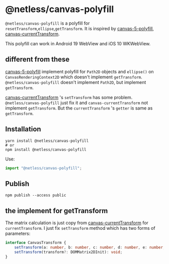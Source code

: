 # @netless/canvas-polyfill

`@netless/canvas-polyfill` is a polyfill for `resetTransform`,`ellipse`,`getTransform`. It is inspired by [canvas-5-polyfill](https://github.com/google/canvas-5-polyfill), [canvas-currentTransform](https://github.com/goessner/canvas-currentTransform/blob/master/currentTransform.js).

This polyfill can work in Android 19 WebView and iOS 10 WKWebView.

## different from these

[canvas-5-polyfill](https://github.com/google/canvas-5-polyfill) implement polyfill for `Path2D` objects and `ellipse()` on `CanvasRenderingContext2D` which doesn't implement `getTransform`. `@netless/canvas-polyfill` doesn't implement `Path2D`, but implement `getTransform`.

[canvas-currentTransform](https://github.com/goessner/canvas-currentTransform/blob/master/currentTransform.js) 's `setTransform` has some problem. `@netless/canvas-polyfill` just fix it and `canvas-currentTransform` not implement `getTransform`. But the `currentTransform` 's `getter` is same as `getTransform`.

## Installation

```shell
yarn install @netless/canvas-polyfill
# or
npm install @netless/canvas-polyfill
```

Use:

```javascript
import "@netless/canvas-polyfill";
```

## Publish

```shell
npm publish --access public
```

## the implement for getTransform

The matrix calculation is just copy from [canvas-currentTransform](https://github.com/goessner/canvas-currentTransform/blob/master/currentTransform.js) for `currentTransform`.  I just fix `setTransform` method which has two forms of parameters:

```ts
interface CanvasTransform {
    setTransform(a: number, b: number, c: number, d: number, e: number, f: number): void;
    setTransform(transform?: DOMMatrix2DInit): void;
}
```